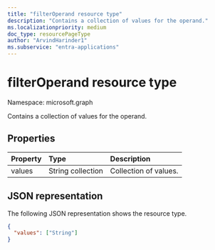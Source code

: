 ```yaml
---
title: "filterOperand resource type"
description: "Contains a collection of values for the operand."
ms.localizationpriority: medium
doc_type: resourcePageType
author: "ArvindHarinder1"
ms.subservice: "entra-applications"
---
```


# filterOperand resource type

Namespace: microsoft.graph

Contains a collection of values for the operand.

## Properties
| Property       | Type    |Description|
|:---------------|:--------|:----------|
|values|String collection|Collection of values.|

## JSON representation

The following JSON representation shows the resource type.

<!-- {
  "blockType": "resource",
  "optionalProperties": [

  ],
  "@odata.type": "microsoft.graph.filterOperand"
}-->

```json
{
  "values": ["String"]
}
```

<!-- uuid: 8fcb5dbc-d5aa-4681-8e31-b001d5168d79
2015-10-25 14:57:30 UTC -->
<!--
{
  "type": "#page.annotation",
  "description": "filterOperand resource",
  "keywords": "",
  "section": "documentation",
  "tocPath": "",
  "suppressions": []
}
-->


